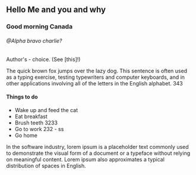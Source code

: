 ## Hello Me and you and why

### Good morning Canada

###### @Alpha bravo charlie?

Author's - choice. (See [this]!)

The quick brown fox jumps over the lazy dog. This sentence is often used as a typing exercise, testing typewriters and computer keyboards, and in other applications involving all of the letters in the English alphabet. 343

#### Things to do

-   Wake up and feed the cat
-   Eat breakfast
-   Brush teeth 3233
-   Go to work 232 - ss
-   Go home

In the software industry, lorem ipsum is a placeholder text commonly used to demonstrate the visual form of a document or a typeface without relying on meaningful content. Lorem ipsum also approximates a typical distribution of spaces in English.

